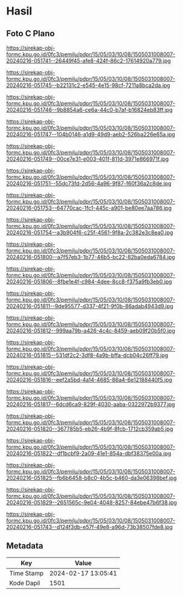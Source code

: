 # Hasil

## Foto C Plano

https://sirekap-obj-formc.kpu.go.id/0fc3/pemilu/pdpr/15/05/03/10/08/1505031008007-20240216-051741--26449f45-afe8-424f-86c2-17614920a779.jpg

https://sirekap-obj-formc.kpu.go.id/0fc3/pemilu/pdpr/15/05/03/10/08/1505031008007-20240216-051745--b22131c2-e545-4e15-98cf-7211a8bca2da.jpg

https://sirekap-obj-formc.kpu.go.id/0fc3/pemilu/pdpr/15/05/03/10/08/1505031008007-20240216-051746--9b8854a6-ce6a-44c0-b7af-b16824eb83ff.jpg

https://sirekap-obj-formc.kpu.go.id/0fc3/pemilu/pdpr/15/05/03/10/08/1505031008007-20240216-051747--104b0146-a1d9-49d9-aeb2-526ba226e65a.jpg

https://sirekap-obj-formc.kpu.go.id/0fc3/pemilu/pdpr/15/05/03/10/08/1505031008007-20240216-051749--00ce7e31-e003-401f-811d-3971e866971f.jpg

https://sirekap-obj-formc.kpu.go.id/0fc3/pemilu/pdpr/15/05/03/10/08/1505031008007-20240216-051751--55dc73fd-2d56-4a96-9f87-f60f36a2c8de.jpg

https://sirekap-obj-formc.kpu.go.id/0fc3/pemilu/pdpr/15/05/03/10/08/1505031008007-20240216-051753--64770cac-1fc1-445c-a901-be80ee7aa786.jpg

https://sirekap-obj-formc.kpu.go.id/0fc3/pemilu/pdpr/15/05/03/10/08/1505031008007-20240216-051754--a3b904f6-c25f-4561-9f8a-2c382e3c8ea0.jpg

https://sirekap-obj-formc.kpu.go.id/0fc3/pemilu/pdpr/15/05/03/10/08/1505031008007-20240216-051800--a7f57eb3-1b77-46b5-bc22-82ba0eda6784.jpg

https://sirekap-obj-formc.kpu.go.id/0fc3/pemilu/pdpr/15/05/03/10/08/1505031008007-20240216-051806--8fbe1e4f-c984-4dee-8cc8-f375a9fb3eb0.jpg

https://sirekap-obj-formc.kpu.go.id/0fc3/pemilu/pdpr/15/05/03/10/08/1505031008007-20240216-051811--9de95577-d337-4f21-9f0b-86adab4943d9.jpg

https://sirekap-obj-formc.kpu.go.id/0fc3/pemilu/pdpr/15/05/03/10/08/1505031008007-20240216-051812--999aa79b-a426-4c4c-8459-aeb09f20b5f0.jpg

https://sirekap-obj-formc.kpu.go.id/0fc3/pemilu/pdpr/15/05/03/10/08/1505031008007-20240216-051815--531df2c2-3df8-4a9b-bffa-dcb04c26ff79.jpg

https://sirekap-obj-formc.kpu.go.id/0fc3/pemilu/pdpr/15/05/03/10/08/1505031008007-20240216-051816--eef2a5bd-4a14-4685-86a4-6e12188440f5.jpg

https://sirekap-obj-formc.kpu.go.id/0fc3/pemilu/pdpr/15/05/03/10/08/1505031008007-20240216-051817--6dcd6ca9-829f-4030-aaba-0322972b9377.jpg

https://sirekap-obj-formc.kpu.go.id/0fc3/pemilu/pdpr/15/05/03/10/08/1505031008007-20240216-051820--367785b5-eb26-4b9f-8fcb-1712cb359ab5.jpg

https://sirekap-obj-formc.kpu.go.id/0fc3/pemilu/pdpr/15/05/03/10/08/1505031008007-20240216-051822--df1bcbf9-2a09-41e1-854a-dbf38375e00a.jpg

https://sirekap-obj-formc.kpu.go.id/0fc3/pemilu/pdpr/15/05/03/10/08/1505031008007-20240216-051825--fb6b6458-b8c0-4b5c-b460-da3e06398bef.jpg

https://sirekap-obj-formc.kpu.go.id/0fc3/pemilu/pdpr/15/05/03/10/08/1505031008007-20240216-051829--2651565c-9e04-4048-8257-84ebe47b6f38.jpg

https://sirekap-obj-formc.kpu.go.id/0fc3/pemilu/pdpr/15/05/03/10/08/1505031008007-20240216-051743--d124f3db-e57f-49e8-a96d-73b38507fde8.jpg


## Metadata

| Key        | Value               |
| ---------- | ------------------- |
| Time Stamp | 2024-02-17 13:05:41 |
| Kode Dapil | 1501                |



